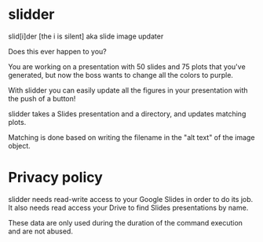 # slidder

slid[i]der [the i is silent] aka slide image updater

Does this ever happen to you?

You are working on a presentation with 50 slides and 75 plots that you've generated,
but now the boss wants to change all the colors to purple.

With slidder you can easily update all the figures in your presentation with the push of a button!

slidder takes a Slides presentation and a directory, and updates matching plots.

Matching is done based on writing the filename in the "alt text" of the image object.


# Privacy policy

slidder needs read-write access to your Google Slides in order to do its job.
It also needs read access your Drive to find Slides presentations by name.

These data are only used during the duration of the command execution and are not abused.
